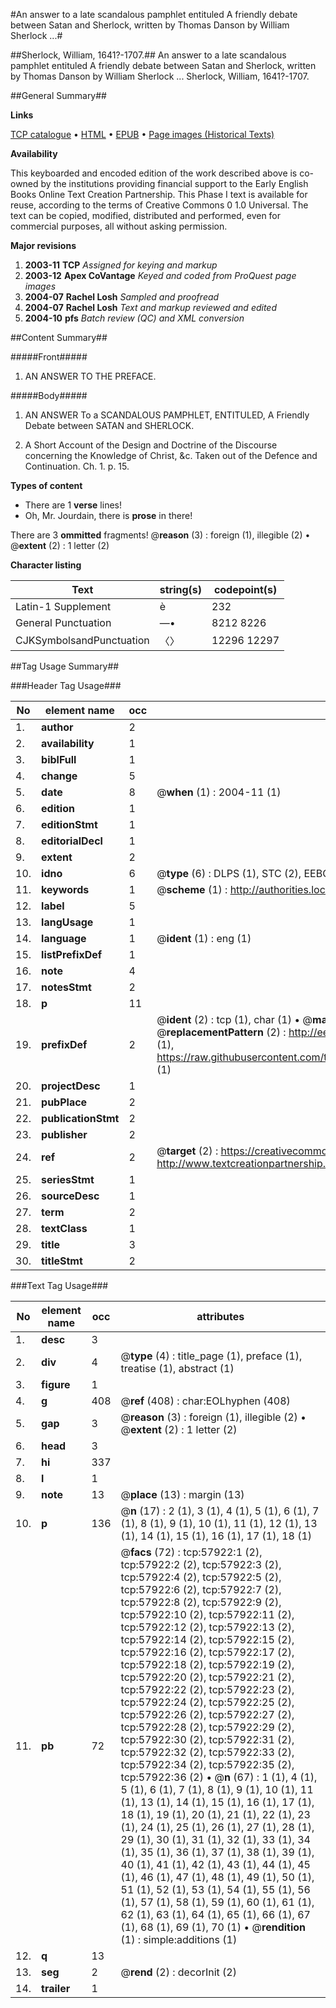 #An answer to a late scandalous pamphlet entituled A friendly debate between Satan and Sherlock, written by Thomas Danson by William Sherlock ...#

##Sherlock, William, 1641?-1707.##
An answer to a late scandalous pamphlet entituled A friendly debate between Satan and Sherlock, written by Thomas Danson by William Sherlock ...
Sherlock, William, 1641?-1707.

##General Summary##

**Links**

[TCP catalogue](http://www.ota.ox.ac.uk/tcp/)  • 
[HTML](http://tei.it.ox.ac.uk/tcp/Texts-HTML/free/A59/A59788.html)  • 
[EPUB](http://tei.it.ox.ac.uk/tcp/Texts-EPUB/free/A59/A59788.epub) • 
[Page images (Historical Texts)](https://data.historicaltexts.jisc.ac.uk/view?pubId=eebo-12264138e&pageId=eebo-12264138e-57922-1)

**Availability**

This keyboarded and encoded edition of the
	       work described above is co-owned by the institutions
	       providing financial support to the Early English Books
	       Online Text Creation Partnership. This Phase I text is
	       available for reuse, according to the terms of Creative
	       Commons 0 1.0 Universal. The text can be copied,
	       modified, distributed and performed, even for
	       commercial purposes, all without asking permission.

**Major revisions**

1. __2003-11__ __TCP__ *Assigned for keying and markup*
1. __2003-12__ __Apex CoVantage__ *Keyed and coded from ProQuest page images*
1. __2004-07__ __Rachel Losh__ *Sampled and proofread*
1. __2004-07__ __Rachel Losh__ *Text and markup reviewed and edited*
1. __2004-10__ __pfs__ *Batch review (QC) and XML conversion*

##Content Summary##

#####Front#####

1. AN ANSWER TO THE PREFACE.

#####Body#####

1. AN ANSWER To a SCANDALOUS PAMPHLET, ENTITULED, A Friendly Debate between SATAN and SHERLOCK.

1. A Short Account of the Design and Doctrine of the Discourse concerning the Knowledge of Christ, &c. Taken out of the Defence and Continuation. Ch. 1. p. 15.

**Types of content**

  * There are 1 **verse** lines!
  * Oh, Mr. Jourdain, there is **prose** in there!

There are 3 **ommitted** fragments! 
 @__reason__ (3) : foreign (1), illegible (2)  •  @__extent__ (2) : 1 letter (2)

**Character listing**


|Text|string(s)|codepoint(s)|
|---|---|---|
|Latin-1 Supplement|è|232|
|General Punctuation|—•|8212 8226|
|CJKSymbolsandPunctuation|〈〉|12296 12297|

##Tag Usage Summary##

###Header Tag Usage###

|No|element name|occ|attributes|
|---|---|---|---|
|1.|__author__|2||
|2.|__availability__|1||
|3.|__biblFull__|1||
|4.|__change__|5||
|5.|__date__|8| @__when__ (1) : 2004-11 (1)|
|6.|__edition__|1||
|7.|__editionStmt__|1||
|8.|__editorialDecl__|1||
|9.|__extent__|2||
|10.|__idno__|6| @__type__ (6) : DLPS (1), STC (2), EEBO-CITATION (1), OCLC (1), VID (1)|
|11.|__keywords__|1| @__scheme__ (1) : http://authorities.loc.gov/ (1)|
|12.|__label__|5||
|13.|__langUsage__|1||
|14.|__language__|1| @__ident__ (1) : eng (1)|
|15.|__listPrefixDef__|1||
|16.|__note__|4||
|17.|__notesStmt__|2||
|18.|__p__|11||
|19.|__prefixDef__|2| @__ident__ (2) : tcp (1), char (1)  •  @__matchPattern__ (2) : ([0-9\-]+):([0-9IVX]+) (1), (.+) (1)  •  @__replacementPattern__ (2) : http://eebo.chadwyck.com/downloadtiff?vid=$1&page=$2 (1), https://raw.githubusercontent.com/textcreationpartnership/Texts/master/tcpchars.xml#$1 (1)|
|20.|__projectDesc__|1||
|21.|__pubPlace__|2||
|22.|__publicationStmt__|2||
|23.|__publisher__|2||
|24.|__ref__|2| @__target__ (2) : https://creativecommons.org/publicdomain/zero/1.0/ (1), http://www.textcreationpartnership.org/docs/. (1)|
|25.|__seriesStmt__|1||
|26.|__sourceDesc__|1||
|27.|__term__|2||
|28.|__textClass__|1||
|29.|__title__|3||
|30.|__titleStmt__|2||


###Text Tag Usage###

|No|element name|occ|attributes|
|---|---|---|---|
|1.|__desc__|3||
|2.|__div__|4| @__type__ (4) : title_page (1), preface (1), treatise (1), abstract (1)|
|3.|__figure__|1||
|4.|__g__|408| @__ref__ (408) : char:EOLhyphen (408)|
|5.|__gap__|3| @__reason__ (3) : foreign (1), illegible (2)  •  @__extent__ (2) : 1 letter (2)|
|6.|__head__|3||
|7.|__hi__|337||
|8.|__l__|1||
|9.|__note__|13| @__place__ (13) : margin (13)|
|10.|__p__|136| @__n__ (17) : 2 (1), 3 (1), 4 (1), 5 (1), 6 (1), 7 (1), 8 (1), 9 (1), 10 (1), 11 (1), 12 (1), 13 (1), 14 (1), 15 (1), 16 (1), 17 (1), 18 (1)|
|11.|__pb__|72| @__facs__ (72) : tcp:57922:1 (2), tcp:57922:2 (2), tcp:57922:3 (2), tcp:57922:4 (2), tcp:57922:5 (2), tcp:57922:6 (2), tcp:57922:7 (2), tcp:57922:8 (2), tcp:57922:9 (2), tcp:57922:10 (2), tcp:57922:11 (2), tcp:57922:12 (2), tcp:57922:13 (2), tcp:57922:14 (2), tcp:57922:15 (2), tcp:57922:16 (2), tcp:57922:17 (2), tcp:57922:18 (2), tcp:57922:19 (2), tcp:57922:20 (2), tcp:57922:21 (2), tcp:57922:22 (2), tcp:57922:23 (2), tcp:57922:24 (2), tcp:57922:25 (2), tcp:57922:26 (2), tcp:57922:27 (2), tcp:57922:28 (2), tcp:57922:29 (2), tcp:57922:30 (2), tcp:57922:31 (2), tcp:57922:32 (2), tcp:57922:33 (2), tcp:57922:34 (2), tcp:57922:35 (2), tcp:57922:36 (2)  •  @__n__ (67) : 1 (1), 4 (1), 5 (1), 6 (1), 7 (1), 8 (1), 9 (1), 10 (1), 11 (1), 13 (1), 14 (1), 15 (1), 16 (1), 17 (1), 18 (1), 19 (1), 20 (1), 21 (1), 22 (1), 23 (1), 24 (1), 25 (1), 26 (1), 27 (1), 28 (1), 29 (1), 30 (1), 31 (1), 32 (1), 33 (1), 34 (1), 35 (1), 36 (1), 37 (1), 38 (1), 39 (1), 40 (1), 41 (1), 42 (1), 43 (1), 44 (1), 45 (1), 46 (1), 47 (1), 48 (1), 49 (1), 50 (1), 51 (1), 52 (1), 53 (1), 54 (1), 55 (1), 56 (1), 57 (1), 58 (1), 59 (1), 60 (1), 61 (1), 62 (1), 63 (1), 64 (1), 65 (1), 66 (1), 67 (1), 68 (1), 69 (1), 70 (1)  •  @__rendition__ (1) : simple:additions (1)|
|12.|__q__|13||
|13.|__seg__|2| @__rend__ (2) : decorInit (2)|
|14.|__trailer__|1||
